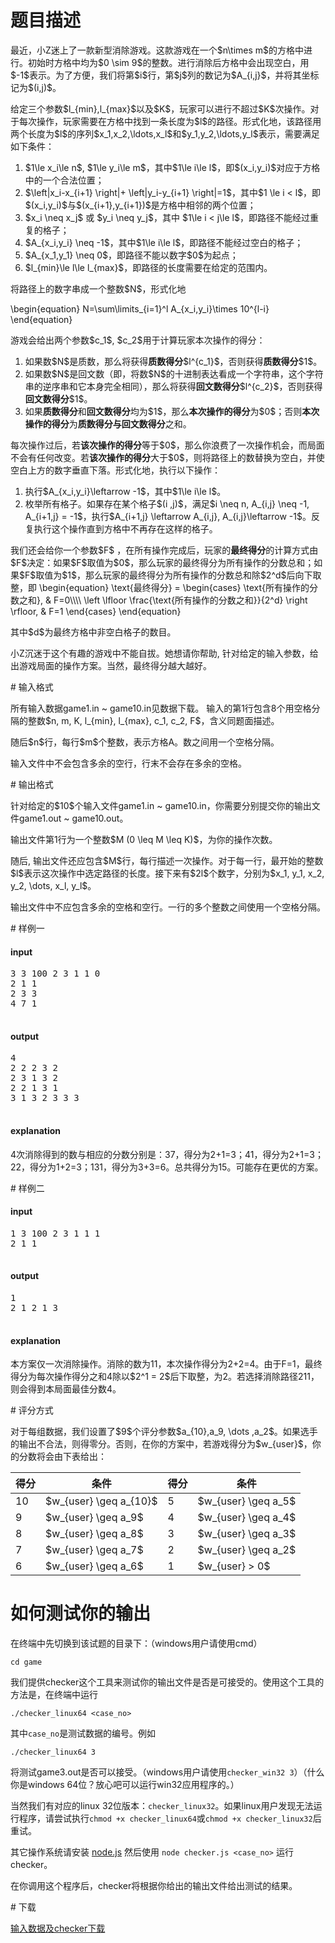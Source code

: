 # 题目描述

<p>最近，小Z迷上了一款新型消除游戏。这款游戏在一个$n\times m$的方格中进行。初始时方格中均为$0 \sim 9$的整数。进行消除后方格中会出现空白，用$-1$表示。为了方便，我们将第$i$行，第$j$列的数记为$A_{i,j}$，并将其坐标记为$(i,j)$。</p>
<p>给定三个参数$l_{min},l_{max}$以及$K$，玩家可以进行不超过$K$次操作。对于每次操作，玩家需要在方格中找到一条长度为$l$的路径。形式化地，该路径用两个长度为$l$的序列$x_1,x_2,\ldots,x_l$和$y_1,y_2,\ldots,y_l$表示，需要满足如下条件：</p>
<ol><li>$1\le x_i\le n$, $1\le y_i\le m$，其中$1\le i\le l$，即$(x_i,y_i)$对应于方格中的一个合法位置；</li>
<li>$\left|x_i-x_{i+1} \right|+ \left|y_i-y_{i+1} \right|=1$，其中$1 \le i &lt; l$，即$(x_i,y_i)$与$(x_{i+1},y_{i+1})$是方格中相邻的两个位置；</li>
<li>$x_i \neq x_j$ 或 $y_i \neq y_j$，其中 $1\le i &lt; j\le l$，即路径不能经过重复的格子；</li>
<li>$A_{x_i,y_i} \neq -1$，其中$1\le i\le l$，即路径不能经过空白的格子；</li>
<li>$A_{x_1,y_1} \neq 0$，即路径不能以数字$0$为起点；</li>
<li>$l_{min}\le l\le l_{max}$，即路径的长度需要在给定的范围内。</li>
</ol><p>将路径上的数字串成一个整数$N$，形式化地</p>
<p>\begin{equation}
N=\sum\limits_{i=1}^l A_{x_i,y_i}\times 10^{l-i}
\end{equation}</p>
<p>游戏会给出两个参数$c_1$, $c_2$用于计算玩家本次操作的得分：</p>
<ol><li>如果数$N$是质数，那么将获得<strong>质数得分</strong>$l^{c_1}$，否则获得<strong>质数得分</strong>$1$。</li>
<li>如果数$N$是回文数（即，将数$N$的十进制表达看成一个字符串，这个字符串的逆序串和它本身完全相同），那么将获得<strong>回文数得分</strong>$l^{c_2}$，否则获得<strong>回文数得分</strong>$1$。</li>
<li>如果<strong>质数得分</strong>和<strong>回文数得分</strong>均为$1$，那么<strong>本次操作的得分</strong>为$0$；否则<strong>本次操作的得分</strong>为<strong>质数得分与回文数得分</strong>之和。</li>
</ol><p>每次操作过后，若<strong>该次操作的得分</strong>等于$0$，那么你浪费了一次操作机会，而局面不会有任何改变。若<strong>该次操作的得分</strong>大于$0$，则将路径上的数替换为空白，并使空白上方的数字垂直下落。形式化地，执行以下操作：</p>
<ol><li>执行$A_{x_i,y_i}\leftarrow -1$，其中$1\le i\le l$。</li>
<li>枚举所有格子。如果存在某个格子$(i ,j)$，满足$i \neq n, A_{i,j} \neq -1, A_{i+1,j} = -1$，执行$A_{i+1,j} \leftarrow A_{i,j}, A_{i,j}\leftarrow -1$。反复执行这个操作直到方格中不再存在这样的格子。</li>
</ol><p>我们还会给你一个参数$F$ ，在所有操作完成后，玩家的<strong>最终得分</strong>的计算方式由$F$决定：如果$F$取值为$0$，那么玩家的最终得分为所有操作的分数总和；如果$F$取值为$1$，那么玩家的最终得分为所有操作的分数总和除$2^d$后向下取整，即
\begin{equation}
\text{最终得分} =
\begin{cases}
\text{所有操作的分数之和}, &amp; F=0\\\\
\left \lfloor \frac{\text{所有操作的分数之和}}{2^d} \right \rfloor, &amp; F=1
\end{cases}
\end{equation}</p>
<p>其中$d$为最终方格中非空白格子的数目。</p>
<p>小Z沉迷于这个有趣的游戏中不能自拔。她想请你帮助, 针对给定的输入参数，给出游戏局面的操作方案。当然，最终得分越大越好。</p>
# 输入格式


<p>所有输入数据game1.in ~ game10.in见数据下载。 输入的第1行包含8个用空格分隔的整数$n, m, K, l_{min}, l_{max}, c_1, c_2, F$，含义同题面描述。 </p>
<p>随后$n$行，每行$m$个整数，表示方格A。数之间用一个空格分隔。</p>
<p>输入文件中不会包含多余的空行，行末不会存在多余的空格。</p>
# 输出格式


<p>针对给定的$10$个输入文件game1.in ~ game10.in，你需要分别提交你的输出文件game1.out ~ game10.out。</p>
<p>输出文件第1行为一个整数$M (0 \leq M \leq K)$，为你的操作次数。</p>
<p>随后, 输出文件还应包含$M$行，每行描述一次操作。对于每一行，最开始的整数$l$表示这次操作中选定路径的长度。接下来有$2l$个数字，分别为$x_1, y_1, x_2, y_2, \dots, x_l, y_l$。</p>
<p>输出文件中不应包含多余的空格和空行。一行的多个整数之间使用一个空格分隔。</p>
# 样例一


<h4>input</h4>
<pre>3 3 100 2 3 1 1 0 
2 1 1 
2 3 3 
4 7 1

</pre>

<h4>output</h4>
<pre>4
2 2 2 3 2
2 3 1 3 2
2 2 1 3 1
3 1 3 2 3 3 3

</pre>

<h4>explanation</h4>
<p>4次消除得到的数与相应的分数分别是：37，得分为2+1=3；41，得分为2+1=3；22，得分为1+2=3；131，得分为3+3=6。总共得分为15。可能存在更优的方案。</p>
# 样例二


<h4>input</h4>
<pre>1 3 100 2 3 1 1 1
2 1 1

</pre>

<h4>output</h4>
<pre>1 
2 1 2 1 3

</pre>

<h4>explanation</h4>
<p>本方案仅一次消除操作。消除的数为11，本次操作得分为2+2=4。由于F=1，最终得分为每次操作得分之和4除以$2^1 = 2$后下取整，为2。若选择消除路径211，则会得到本局面最佳分数4。</p>
# 评分方式


<p>对于每组数据，我们设置了$9$个评分参数$a_{10},a_9, \dots ,a_2$。如果选手的输出不合法，则得零分。否则，在你的方案中，若游戏得分为$w_{user}$，你的分数将会由下表给出：</p>
<div class="table-responsive">
<table class="table table-bordered table-text-center table-vertical-middle"><thead><tr><th>得分</th><th>条件</th><th>得分</th><th>条件</th></tr></thead><tbody><tr><td>10</td><td>$w_{user} \geq a_{10}$</td><td>5</td><td>$w_{user} \geq a_5$</td></tr><tr><td>9</td><td>$w_{user} \geq a_9$</td><td>4</td><td>$w_{user} \geq a_4$</td></tr><tr><td>8</td><td>$w_{user} \geq a_8$</td><td>3</td><td>$w_{user} \geq a_3$</td></tr><tr><td>7</td><td>$w_{user} \geq a_7$</td><td>2</td><td>$w_{user} \geq a_2$</td></tr><tr><td>6</td><td>$w_{user} \geq a_6$</td><td>1</td><td>$w_{user} &gt; 0$</td></tr></tbody></table></div>

# 如何测试你的输出


<p>在终端中先切换到该试题的目录下：（windows用户请使用cmd）</p>
<p><code>cd game</code></p>
<p>我们提供checker这个工具来测试你的输出文件是否是可接受的。使用这个工具的方法是，在终端中运行</p>
<p><code>./checker_linux64 &lt;case_no&gt;</code></p>
<p>其中<code>case_no</code>是测试数据的编号。例如</p>
<p><code>./checker_linux64 3</code></p>
<p>将测试game3.out是否可以接受。（windows用户请使用<code>checker_win32 3</code>）（什么你是windows 64位？放心吧可以运行win32应用程序的。）</p>
<p>当然我们有对应的linux 32位版本：<code>checker_linux32</code>。如果linux用户发现无法运行程序，请尝试执行<code>chmod +x checker_linux64</code>或<code>chmod +x checker_linux32</code>后重试。</p>
<p>其它操作系统请安装 <a href="http://nodejs.org/download/">node.js</a> 然后使用 <code>node checker.js &lt;case_no&gt;</code> 运行checker。</p>
<p>在你调用这个程序后，checker将根据你给出的输出文件给出测试的结果。</p>
# 下载


<p><a href="/download.php?type=problem&amp;id=4">输入数据及checker下载</a></p>
